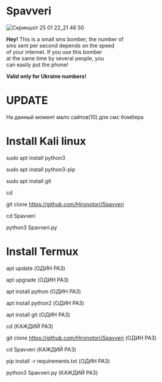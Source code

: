 # Spavveri

![Скриншот 25 01 22_21 46 50](https://user-images.githubusercontent.com/81866681/151057665-a5a9f411-2966-4fea-b79b-956a921ebfee.png)

<b>Hey!</b>
This is a small sms bomber, the number of<br/>
sms sent per second depends on the speed<br/>
of your internet. If you use this bomber<br/>
at the same time  by several people, you<br/>
can easily put the phone!

<b>Valid only for Ukraine numbers!</b>

# UPDATE

На данный момент мало сайтов(10) для смс бомбера 

# Install Kali linux

sudo apt install python3

sudo apt install python3-pip

sudo apt install git

cd

git clone https://github.com/Hironotori/Spavveri

cd Spavveri

python3 Spavveri.py

# Install Termux

apt update    (ОДИН РАЗ)

apt upgrade   (ОДИН РАЗ)

apt install python   (ОДИН РАЗ)

apt install python2  (ОДИН РАЗ)

apt install git      (ОДИН РАЗ)

cd                   (КАЖДИЙ РАЗ)

git clone https://github.com/Hironotori/Spavveri     (ОДИН РАЗ)

cd Spavveri                         (КАЖДИЙ РАЗ)

pip install -r requirements.txt     (ОДИН РАЗ)

python3 Spavveri.py                 (КАЖДИЙ РАЗ)
